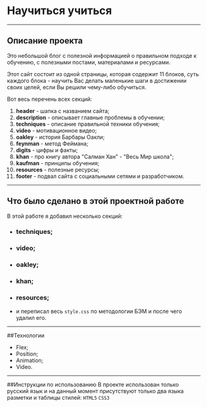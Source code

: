 # Научиться учиться

-------------------

## Описание проекта

Это небольшой блог с полезной информацией о правильном подходе к обучению, с полезными постами, материалами и ресурсами.

Этот сайт состоит из одной страницы, которая содержит 11 блоков, суть каждого блока - научить Вас делать маленькие шаги в достижении своих целей, если Вы решили чему-либо обучиться.

Вот весь перечень всех секций:
1. **header** - шапка с названием сайта;
2. **description** - описывает главные проблемы в обучении;
3. **techniques** - описание правильной техники обучения;
4. **video** - мотивационное видео;
5. **oakley** - история Барбары Оакли;
6. **feynman** - метод Феймана;
7. **digits** - цифры и факты;
8. **khan** - про книгу автора "Салман Хан" - "Весь Мир школа";
9. **kaufman** - принципы обучения;
10. **resources** - полезные ресурсы;
11. **footer** - подвал сайта с социальными сетями и разработчиком.

-------------------

## Что было сделано в этой проектной работе

В этой работе я добавил несколько секций:

- ### techniques;
- ### video;
- ### oakley;
- ### khan;
- ### resources;
- и переписал весь ```style.css``` по методологии БЭМ и после чего удалил его.

-------------------

##Технологии

  - Flex;
  - Position;
  - Animation;
  - Video.

  -------------------

##Инструкции по использованию
В проекте использован только русский язык и на данный момент присутствуют только два языка разметки и таблицы стилей:
```HTML5```
```CSS3```

